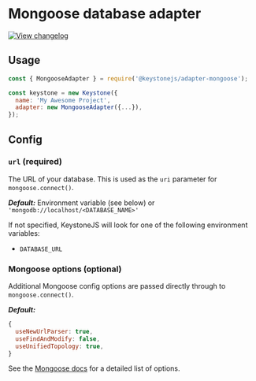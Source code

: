 <!--[meta]
section: api
subSection: database-adapters
title: Mongoose adapter
[meta]-->

# Mongoose database adapter

[![View changelog](https://img.shields.io/badge/changelogs.xyz-Explore%20Changelog-brightgreen)](https://changelogs.xyz/@keystonejs/adapter-mongoose)

## Usage

```javascript
const { MongooseAdapter } = require('@keystonejs/adapter-mongoose');

const keystone = new Keystone({
  name: 'My Awesome Project',
  adapter: new MongooseAdapter({...}),
});
```

## Config

### `url` (required)

The URL of your database.
This is used as the `uri` parameter for `mongoose.connect()`.

_**Default:**_ Environment variable (see below) or `'mongodb://localhost/<DATABASE_NAME>'`

If not specified, KeystoneJS will look for one of the following environment variables:

- `DATABASE_URL`

### Mongoose options (optional)

Additional Mongoose config options are passed directly through to `mongoose.connect()`.

_**Default:**_

```javascript
{
  useNewUrlParser: true,
  useFindAndModify: false,
  useUnifiedTopology: true,
}
```

See the [Mongoose docs](https://mongoosejs.com/docs/api.html#mongoose_Mongoose-connect) for a detailed list of options.
